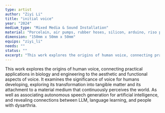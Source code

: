 ```yaml
---
type: artist
author: "Ziyi Li"
title: "initial voice"
year: "2024"
medium_type: "Mixed Media & Sound Installation"
material: "Porcelain, air pumps, rubber hoses, silicon, arduino, riso printing, wood, tiles, LED light, wall paint, speaker"
dimension: "150mm x 50mm x 50mm"
equips: "ziyi_li"
needs: ""
status: ""
excerpt: "This work explores the origins of human voice, connecting practical applications in biology and engineering to the aesthetic and functional aspects of voice. It examines the significance of voice for humans developing, exploring its transformation into tangible matter and its attachment to a material medium that continuously perceives the world. As well as associating autonomous speech generation for artificial intelligence, and revealing connections between LLM, language learning, and people with dysarthria."
---
```

This work explores the origins of human voice, connecting practical applications in biology and engineering to the aesthetic and functional aspects of voice. It examines the significance of voice for humans developing, exploring its transformation into tangible matter and its attachment to a material medium that continuously perceives the world. As well as associating autonomous speech generation for artificial intelligence, and revealing connections between LLM, language learning, and people with dysarthria.
